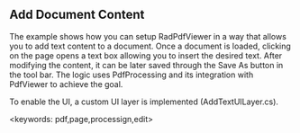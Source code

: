 ## Add Document Content ##

The example shows how you can setup RadPdfViewer in a way that allows you to add text content to a document. Once a document is loaded, clicking on the page opens a text box allowing you to insert the desired text. After modifying the content, it can be later saved through the Save As button in the tool bar. The logic uses PdfProcessing and its integration with PdfViewer to achieve the goal.

To enable the UI, a custom UI layer is implemented (AddTextUILayer.cs).

<keywords: pdf,page,processign,edit>